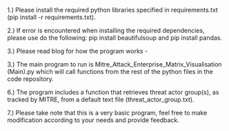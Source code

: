 1.) Please install the required python libraries specified in requirements.txt (pip install -r requirements.txt).

2.) If error is encountered when installing the required dependencies, please use do the following: pip install beautifulsoup and pip install pandas.

3.) Please read blog for how the program works - 

3.) The main program to run is Mitre_Attack_Enterprise_Matrix_Visualisation (Main).py which will call functions from the rest of the python files in the code repository.

6.) The program includes a function that retrieves threat actor group(s), as tracked by MITRE, from a default text file (threat_actor_group.txt). 

7.) Please take note that this is a very basic program, feel free to make modification according to your needs and provide feedback.
